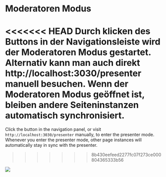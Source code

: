 # Moderatoren Modus

<<<<<<< HEAD
Durch klicken des <carbon-user-speaker class="inline-icon-btn"/> Buttons in der Navigationsleiste wird der Moderatoren Modus gestartet. Alternativ kann man auch direkt http://localhost:3030/presenter manuell besuchen. Wenn der Moderatoren Modus geöffnet ist, bleiben andere Seiteninstanzen automatisch synchronisiert.
=======
Click the <carbon-user-speaker class="inline-icon-btn"/> button in the navigation panel, or visit `http://localhost:3030/presenter` manually, to enter the presenter mode. Whenever you enter the presenter mode, other page instances will automatically stay in sync with the presenter.
>>>>>>> 8b430eefeed2277fc07f273ce000804365333b56

![](/screenshots/presenter-mode.png)
